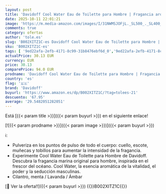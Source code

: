```yaml
---
layout: post
title: 'Davidoff Cool Water Eau de Toilette para Hombre | Fragancia aromática masculina   fresca y con notas de cilantro  menta y lavanda | Intensidad media | 200 ml'
date: 2025-10-11 22:01:21
image: 'https://m.media-amazon.com/images/I/31NWMSJOFjL._SL500_._SL400_.jpg'
comments: true
category: ofertas
author: 'tole.es'
slug: 'B002XITZ1C-es Davidoff Cool Water Eau de Toilette para Hombre |...'
sku: 'B002XITZ1C-es'
tags: [ '9ed22afa-2efb-4171-8c99-31b8476ebf6d_0','9ed22afa-2efb-4171-8c99-31b8476ebf6d_5101','Arborist Merchandising Root','Belleza','Belleza Premium','Davidoff','Marcas','Self Service','Special Features Stores','consumablesbeauty','davidoff','de','eau','toilette','🇪🇸', ]
actualPrice: 30.13 EUR
currency: EUR
price: 30.13
comparePrice: 94.0 EUR
prodname: 'Davidoff Cool Water Eau de Toilette para Hombre | Fragancia aromática masculina   fresca y con notas de cilantro  menta y lavanda | Intensidad media | 200 ml'
country: 'es'
flag: '🇪🇸'
brand: 'Davidoff'
buyurl: 'https://www.amazon.es/dp/B002XITZ1C/?tag=tolees-21'
descuento: '67.95'
average: '29.5482051282051'
---
```


Está [{{< param title >}}]({{< param buyurl >}}) en el siguiente enlace!

[![{{< param prodname >}}]({{< param image >}})]({{< param buyurl >}})

ℹ️:

- Pulveriza en los puntos de pulso de todo el cuerpo: cuello, escote, muñecas y tobillos para aumentar la intensidad de la fragancia.
- Experimente Cool Water Eau de Toilette para Hombre de Davidoff. Descubra la fragancia marina original para hombre, inspirada en el frescor del océano. Cool Water, la esencia aromática de la vitalidad, el poder y la seducción masculinas.
- Cilantro, menta / Lavanda / Ámbar

[🛒 Ver la oferta!!]({{< param buyurl >}})
{{<world>}}B002XITZ1C{{</world>}}
